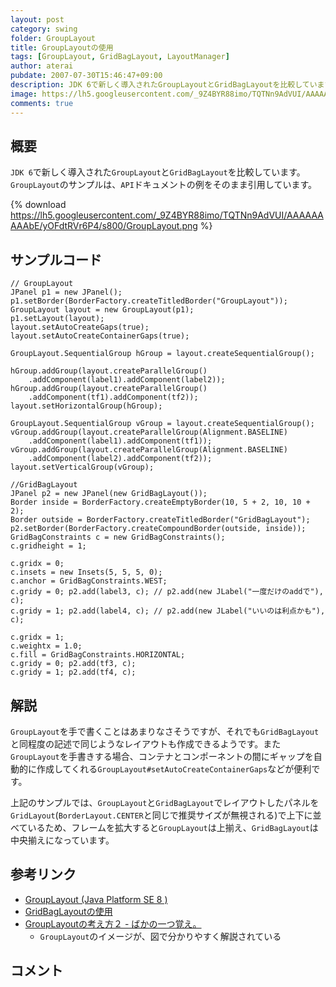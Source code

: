 ```yaml
---
layout: post
category: swing
folder: GroupLayout
title: GroupLayoutの使用
tags: [GroupLayout, GridBagLayout, LayoutManager]
author: aterai
pubdate: 2007-07-30T15:46:47+09:00
description: JDK 6で新しく導入されたGroupLayoutとGridBagLayoutを比較しています。
image: https://lh5.googleusercontent.com/_9Z4BYR88imo/TQTNn9AdVUI/AAAAAAAAAbE/yOFdtRVr6P4/s800/GroupLayout.png
comments: true
---
```

## 概要
`JDK 6`で新しく導入された`GroupLayout`と`GridBagLayout`を比較しています。`GroupLayout`のサンプルは、`API`ドキュメントの例をそのまま引用しています。

{% download https://lh5.googleusercontent.com/_9Z4BYR88imo/TQTNn9AdVUI/AAAAAAAAAbE/yOFdtRVr6P4/s800/GroupLayout.png %}

## サンプルコード
<pre class="prettyprint"><code>// GroupLayout
JPanel p1 = new JPanel();
p1.setBorder(BorderFactory.createTitledBorder("GroupLayout"));
GroupLayout layout = new GroupLayout(p1);
p1.setLayout(layout);
layout.setAutoCreateGaps(true);
layout.setAutoCreateContainerGaps(true);

GroupLayout.SequentialGroup hGroup = layout.createSequentialGroup();

hGroup.addGroup(layout.createParallelGroup()
    .addComponent(label1).addComponent(label2));
hGroup.addGroup(layout.createParallelGroup()
    .addComponent(tf1).addComponent(tf2));
layout.setHorizontalGroup(hGroup);

GroupLayout.SequentialGroup vGroup = layout.createSequentialGroup();
vGroup.addGroup(layout.createParallelGroup(Alignment.BASELINE)
    .addComponent(label1).addComponent(tf1));
vGroup.addGroup(layout.createParallelGroup(Alignment.BASELINE)
    .addComponent(label2).addComponent(tf2));
layout.setVerticalGroup(vGroup);
</code></pre>

<pre class="prettyprint"><code>//GridBagLayout
JPanel p2 = new JPanel(new GridBagLayout());
Border inside = BorderFactory.createEmptyBorder(10, 5 + 2, 10, 10 + 2);
Border outside = BorderFactory.createTitledBorder("GridBagLayout");
p2.setBorder(BorderFactory.createCompoundBorder(outside, inside));
GridBagConstraints c = new GridBagConstraints();
c.gridheight = 1;

c.gridx = 0;
c.insets = new Insets(5, 5, 5, 0);
c.anchor = GridBagConstraints.WEST;
c.gridy = 0; p2.add(label3, c); // p2.add(new JLabel("一度だけのaddで"), c);
c.gridy = 1; p2.add(label4, c); // p2.add(new JLabel("いいのは利点かも"), c);

c.gridx = 1;
c.weightx = 1.0;
c.fill = GridBagConstraints.HORIZONTAL;
c.gridy = 0; p2.add(tf3, c);
c.gridy = 1; p2.add(tf4, c);
</code></pre>

## 解説
`GroupLayout`を手で書くことはあまりなさそうですが、それでも`GridBagLayout`と同程度の記述で同じようなレイアウトも作成できるようです。また`GroupLayout`を手書きする場合、コンテナとコンポーネントの間にギャップを自動的に作成してくれる`GroupLayout#setAutoCreateContainerGaps`などが便利です。

上記のサンプルでは、`GroupLayout`と`GridBagLayout`でレイアウトしたパネルを`GridLayout`(`BorderLayout.CENTER`と同じで推奨サイズが無視される)で上下に並べているため、フレームを拡大すると`GroupLayout`は上揃え、`GridBagLayout`は中央揃えになっています。

## 参考リンク
- [GroupLayout (Java Platform SE 8 )](https://docs.oracle.com/javase/jp/8/docs/api/javax/swing/GroupLayout.html)
- [GridBagLayoutの使用](https://ateraimemo.com/Swing/GridBagLayout.html)
- [GroupLayoutの考え方２ - ばかの一つ覚え。](http://d.hatena.ne.jp/jawagenjin/20080127/1201444435)
    - `GroupLayout`のイメージが、図で分かりやすく解説されている

<!-- dummy comment line for breaking list -->

## コメント
